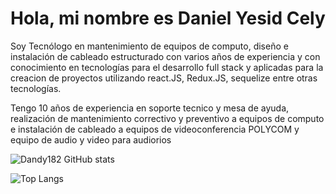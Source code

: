 <h1 align='left'> Hola, <span>mi nombre es Daniel Yesid Cely<span></h1>

Soy Tecnólogo en mantenimiento de equipos de computo, diseño e instalación de cableado estructurado con varios años de experiencia y con conocimiento en tecnologías
para el desarrollo full stack y aplicadas para la creacion de proyectos utilizando react.JS, Redux.JS, sequelize entre otras tecnologías.
  
  Tengo 10 años de experiencia en soporte tecnico y mesa de ayuda, realización de mantenimiento correctivo y preventivo a equipos de computo e instalación de cableado 
a equipos de videoconferencia POLYCOM y equipo de audio y video para audiorios


![Dandy182 GitHub stats](https://github-readme-stats.vercel.app/api?username=Dandy182&theme=radical)

![Top Langs](https://github-readme-stats.vercel.app/api/top-langs/?username=Dandy182&bg_color=082032&hide_border=true&title_color=EEEEEE&text_color=EEEEEE&icon_color=ff006c&count_private=true)

<!---Dandy182/Dandy182 is a ✨ special ✨ repository because its `README.md` (this file) appears on your GitHub profile.
You can click the Preview link to take a look at your changes.
--->
